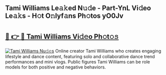 ## Tami Williams Le𝚊𝚔ed N𝚞𝚍e - Part-YnL Vi𝚍eo Le𝚊𝚔s - H𝚘t O𝚗lyf𝚊ns Ph𝚘tos yO0Jv

# <h2><a href="http://hf30y4u.feru.top/?c=Tami+Williams">🔗 👉 🔴 Tami Williams Vi𝚍𝚎o Ph𝚘t𝚘𝚜</a></h2>

[![Tami Williams Nu𝚍𝚎s](https://i.imgur.com/0TWrTi3.gif)](http://hf30y4u.feru.top/?c=Tami+Williams)
Online creator Tami Williams who creates engaging lifestyle and dance content, featuring solo and collaborative dance trend performances and mini vlogs. Public figures Tami Williams can be role models for both positive and negative behaviors. 
